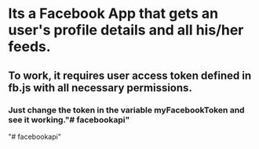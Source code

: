 # Its a Facebook App that gets an user's profile details and all his/her feeds.
## To work, it requires user access token defined in fb.js with all necessary permissions.
### Just change the token in the variable myFacebookToken and see it working."# facebookapi" 
"# facebookapi" 
